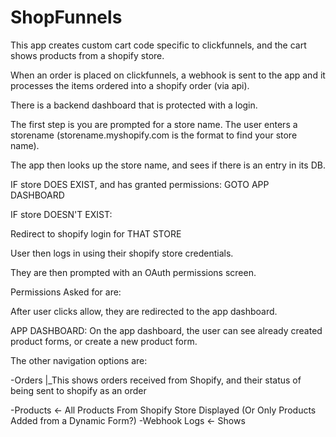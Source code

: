 # ShopFunnels

This app creates custom cart code specific to clickfunnels, and the cart shows products from a shopify store.

When an order is placed on clickfunnels, a webhook is sent to the app and it processes the items ordered into a shopify order (via api).

There is a backend dashboard that is protected with a login.

The first step is you are prompted for a store name.  The user enters a storename (storename.myshopify.com is the format to find your store name).

The app then looks up the store name, and sees if there is an entry in its DB.

IF store DOES EXIST, and has granted permissions:
GOTO APP DASHBOARD

IF store DOESN'T EXIST:

Redirect to shopify login for THAT STORE

User then logs in using their shopify store credentials.

They are then prompted with an OAuth permissions screen.

Permissions Asked for are:


After user clicks allow, they are redirected to the app dashboard.


APP DASHBOARD:
On the app dashboard, the user can see already created product forms, or create a new product form.

The other navigation options are:

-Orders
     |_This shows orders received from Shopify, and their status of being sent to shopify as an order
     
-Products <- All Products From Shopify Store Displayed (Or Only Products Added from a Dynamic Form?)
-Webhook Logs <- Shows 
